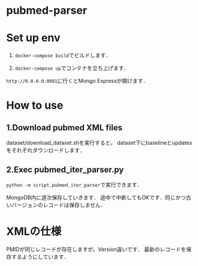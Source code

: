# pubmed-parser

# Set up env
1. `docker-compose build`でビルドします．

2. `docker-compose up`でコンテナを立ち上げます．

`http://0.0.0.0:8081`に行くとMongo Expressが開けます．

# How to use
## 1.Download pubmed XML files
dataset/download_dataset.shを実行すると，
dataset下にbaselineとupdatesをそれぞれダウンロードします．

## 2.Exec pubmed_iter_parser.py
`python -m script.pubmed_iter_parser`で実行できます．

MongoDB内に逐次保存していきます．
途中で中断してもOKです．同じかつ古いバージョンのレコードは保存しません．

# XMLの仕様
PMIDが同じレコードが存在しますが，Version違いです．
最新のレコードを保存するようにしています．